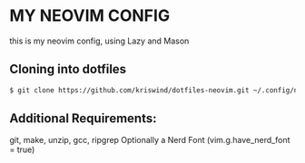 # MY NEOVIM CONFIG
this is my neovim config, using Lazy and Mason

## Cloning into dotfiles
```bash
$ git clone https://github.com/kriswind/dotfiles-neovim.git ~/.config/nvim 
```

## Additional Requirements:
git, make, unzip, gcc, ripgrep
Optionally a Nerd Font (vim.g.have_nerd_font = true)
